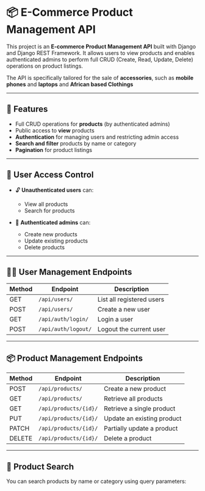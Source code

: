 # 📦 E-Commerce Product Management API

This project is an **E-commerce Product Management API** built with Django and Django REST Framework. It allows users to view products and enables authenticated admins to perform full CRUD (Create, Read, Update, Delete) operations on product listings.

The API is specifically tailored for the sale of **accessories**, such as **mobile phones** and **laptops** and **African based Clothings**

---

## 🚀 Features

- Full CRUD operations for **products** (by authenticated admins)
- Public access to **view** products
- **Authentication** for managing users and restricting admin access
- **Search and filter** products by name or category
- **Pagination** for product listings

---

## 🔐 User Access Control

- 🔓 **Unauthenticated users** can:
  - View all products
  - Search for products

- 🔐 **Authenticated admins** can:
  - Create new products
  - Update existing products
  - Delete products

---

## 🧑‍💼 User Management Endpoints

| Method | Endpoint             | Description                    |
|--------|----------------------|--------------------------------|
| GET    | `/api/users/`        | List all registered users      |
| POST   | `/api/users/`        | Create a new user              |
| GET    | `/api/auth/login/`   | Login a user                   |
| POST   | `/api/auth/logout/`  | Logout the current user        |

---

## 📦 Product Management Endpoints

| Method | Endpoint                    | Description             |
|--------|-----------------------------|-------------------------|
| POST   | `/api/products/`            | Create a new product    |
| GET    | `/api/products/`            | Retrieve all products   |
| GET    | `/api/products/{id}/`       | Retrieve a single product |
| PUT    | `/api/products/{id}/`       | Update an existing product |
| PATCH  | `/api/products/{id}/`       | Partially update a product |
| DELETE | `/api/products/{id}/`       | Delete a product        |

---

## 🔎 Product Search

You can search products by name or category using query parameters:

